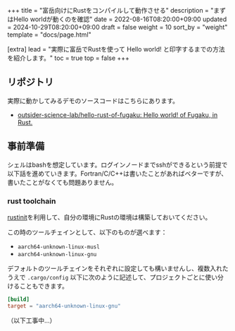 +++
title = "富岳向けにRustをコンパイルして動作させる"
description = "まずはHello worldが動くのを確認"
date = 2022-08-16T08:20:00+09:00
updated = 2024-10-29T08:20:00+09:00
draft = false
weight = 10
sort_by = "weight"
template = "docs/page.html"

[extra]
lead = "実際に富岳でRustを使って Hello world! と印字するまでの方法を紹介します。"
toc = true
top = false
+++

## リポジトリ

実際に動かしてみるデモのソースコードはこちらにあります。

- [outsider-science-lab/hello-rust-of-fugaku: Hello world! of Fugaku, in Rust.](https://github.com/outsider-science-lab/hello-rust-of-fugaku)

## 事前準備

シェルはbashを想定しています。ログインノードまでsshができるという前提で以下話を進めていきます。Fortran/C/C++は書いたことがあればベターですが、書いたことがなくても問題ありません。

### rust toolchain

[rustinit](https://www.rust-lang.org/tools/install)を利用して、自分の環境にRustの環境は構築しておいてください。

この時のツールチェインとして、以下のものが選べます：

- `aarch64-unknown-linux-musl`
- `aarch64-unknown-linux-gnu`

デフォルトのツールチェインをそれぞれに設定しても構いませんし、複数入れたうえで `.cargo/config` 以下に次のように記述して、プロジェクトごとに使い分けることもできます。

```toml
[build]
target = "aarch64-unknown-linux-gnu"
```

（以下工事中…）

